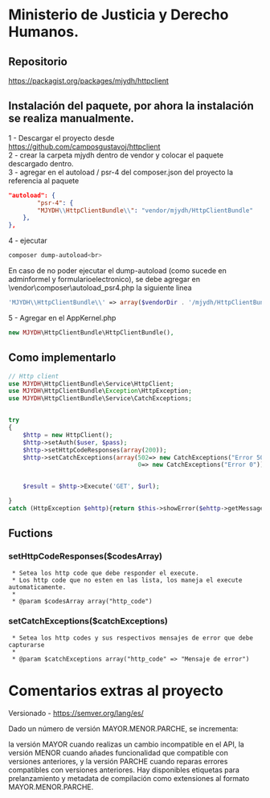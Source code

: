# Ministerio de Justicia y Derecho Humanos.

## Repositorio 

https://packagist.org/packages/mjydh/httpclient


## Instalación del paquete, por ahora la instalación se realiza manualmente.

1 - Descargar el proyecto desde https://github.com/camposgustavoj/httpclient <br>
2 - crear la carpeta mjydh dentro de vendor y colocar el paquete descargado dentro. <br>
3 - agregar en el autoload / psr-4 del composer.json del proyecto la referencia al paquete 

```json
"autoload": {
        "psr-4": {
        "MJYDH\\HttpClientBundle\\": "vendor/mjydh/HttpClientBundle"
    },
},
```

4 - ejecutar <br>
```bash
composer dump-autoload<br>
```

En caso de no poder ejecutar el dump-autoload (como sucede en adminformel y formularioelectronico), se debe agregar en \vendor\composer\autoload_psr4.php la siguiente linea
```php
'MJYDH\\HttpClientBundle\\' => array($vendorDir . '/mjydh/HttpClientBundle'),
```

5 - Agregar en el AppKernel.php<br>

```php
new MJYDH\HttpClientBundle\HttpClientBundle(),
```

## Como implementarlo

```php
// Http client 
use MJYDH\HttpClientBundle\Service\HttpClient;
use MJYDH\HttpClientBundle\Exception\HttpException;
use MJYDH\HttpClientBundle\Service\CatchExceptions;


try
{
    $http = new HttpClient();
    $http->setAuth($user, $pass);
    $http->setHttpCodeResponses(array(200));
    $http->setCatchExceptions(array(502=> new CatchExceptions("Error 502", "titulo 502"), 
                                    0=> new CatchExceptions("Error 0")));


    $result = $http->Execute('GET', $url);      

}
catch (HttpException $ehttp){return $this->showError($ehttp->getMessage(), $ehttp->getTitle()); }
```

## Fuctions

### setHttpCodeResponses($codesArray)
     * Setea los http code que debe responder el execute.
     * Los http code que no esten en las lista, los maneja el execute automaticamente.
     * 
     * @param $codesArray array("http_code")

### setCatchExceptions($catchExceptions)
     * Setea los http codes y sus respectivos mensajes de error que debe capturarse
     * 
     * @param $catchExceptions array("http_code" => "Mensaje de error")
     
# Comentarios extras al proyecto 

Versionado - https://semver.org/lang/es/<br>

Dado un número de versión MAYOR.MENOR.PARCHE, se incrementa:

la versión MAYOR cuando realizas un cambio incompatible en el API,
la versión MENOR cuando añades funcionalidad que compatible con versiones anteriores, y
la versión PARCHE cuando reparas errores compatibles con versiones anteriores.
Hay disponibles etiquetas para prelanzamiento y metadata de compilación como extensiones al formato MAYOR.MENOR.PARCHE.